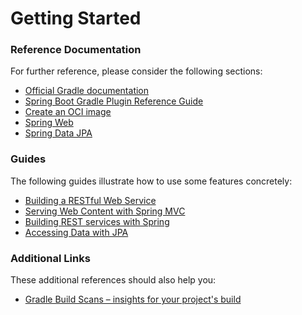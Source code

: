 # Getting Started

### Reference Documentation
For further reference, please consider the following sections:

* [Official Gradle documentation](https://docs.gradle.org)
* [Spring Boot Gradle Plugin Reference Guide](https://docs.spring.io/spring-boot/docs/2.7.2-SNAPSHOT/gradle-plugin/reference/html/)
* [Create an OCI image](https://docs.spring.io/spring-boot/docs/2.7.2-SNAPSHOT/gradle-plugin/reference/html/#build-image)
* [Spring Web](https://docs.spring.io/spring-boot/docs/2.7.2-SNAPSHOT/reference/htmlsingle/#web)
* [Spring Data JPA](https://docs.spring.io/spring-boot/docs/2.7.2-SNAPSHOT/reference/htmlsingle/#data.sql.jpa-and-spring-data)

### Guides
The following guides illustrate how to use some features concretely:

* [Building a RESTful Web Service](https://spring.io/guides/gs/rest-service/)
* [Serving Web Content with Spring MVC](https://spring.io/guides/gs/serving-web-content/)
* [Building REST services with Spring](https://spring.io/guides/tutorials/rest/)
* [Accessing Data with JPA](https://spring.io/guides/gs/accessing-data-jpa/)

### Additional Links
These additional references should also help you:

* [Gradle Build Scans – insights for your project's build](https://scans.gradle.com#gradle)

